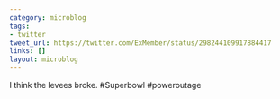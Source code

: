 ```yaml
---
category: microblog
tags:
- twitter
tweet_url: https://twitter.com/ExMember/status/298244109917884417
links: []
layout: microblog
---
```

I think the levees broke. #Superbowl #poweroutage
